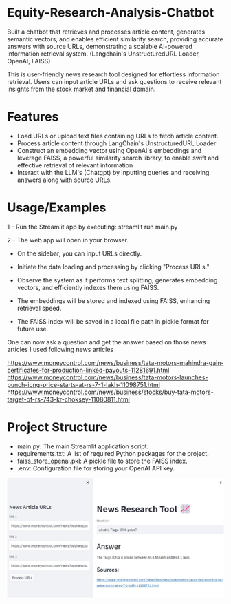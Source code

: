 # Equity-Research-Analysis-Chatbot
Built a chatbot that retrieves and processes article content, generates semantic vectors, and enables efficient similarity search, providing accurate answers with source URLs, demonstrating a scalable AI-powered information retrieval system. (Langchain's UnstructuredURL Loader, OpenAI, FAISS)

This is user-friendly news research tool designed for effortless information retrieval. Users can input article URLs and ask questions to receive relevant insights from the stock market and financial domain.

# Features

- Load URLs or upload text files containing URLs to fetch article content.
- Process article content through LangChain's UnstructuredURL Loader
- Construct an embedding vector using OpenAI's embeddings and leverage FAISS, a powerful similarity search library, to enable swift and effective retrieval of relevant information
- Interact with the LLM's (Chatgpt) by inputting queries and receiving answers along with source URLs.

# Usage/Examples
1 - Run the Streamlit app by executing:
streamlit run main.py

2 - The web app will open in your browser.

- On the sidebar, you can input URLs directly.

- Initiate the data loading and processing by clicking "Process URLs."

- Observe the system as it performs text splitting, generates embedding vectors, and efficiently indexes them using FAISS.

- The embeddings will be stored and indexed using FAISS, enhancing retrieval speed.

- The FAISS index will be saved in a local file path in pickle format for future use.

One can now ask a question and get the answer based on those news articles
  I used following news articles

https://www.moneycontrol.com/news/business/tata-motors-mahindra-gain-certificates-for-production-linked-payouts-11281691.html
https://www.moneycontrol.com/news/business/tata-motors-launches-punch-icng-price-starts-at-rs-7-1-lakh-11098751.html
https://www.moneycontrol.com/news/business/stocks/buy-tata-motors-target-of-rs-743-kr-choksey-11080811.html


# Project Structure
- main.py: The main Streamlit application script.
- requirements.txt: A list of required Python packages for the project.
- faiss_store_openai.pkl: A pickle file to store the FAISS index.
- .env: Configuration file for storing your OpenAI API key.



![image](https://github.com/wasimhassanshah/Equity-Research-Analysis-Chatbot/blob/main/Chatbot%20pic.jpg)
